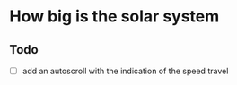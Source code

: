 # How big is the solar system

## Todo

- [ ] add an autoscroll with the indication of the speed travel
